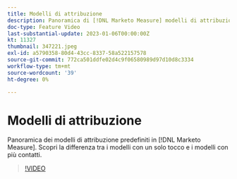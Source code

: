 ```yaml
---
title: Modelli di attribuzione
description: Panoramica di [!DNL Marketo Measure] modelli di attribuzione. Scopri la differenza tra i modelli con un solo tocco e i modelli con più contatti.
doc-type: Feature Video
last-substantial-update: 2023-01-06T00:00:00Z
kt: 11327
thumbnail: 347221.jpeg
exl-id: a5790358-80d4-43cc-8337-58a522157578
source-git-commit: 772ca501ddfe02d4c9f06580989d97d10d8c3334
workflow-type: tm+mt
source-wordcount: '39'
ht-degree: 0%

---
```


# Modelli di attribuzione

Panoramica dei modelli di attribuzione predefiniti in [!DNL Marketo Measure]. Scopri la differenza tra i modelli con un solo tocco e i modelli con più contatti.

>[!VIDEO](https://video.tv.adobe.com/v/347221/?quality=12&learn=on)
